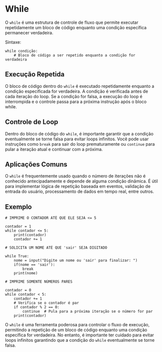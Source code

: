 # While
O `while` é uma estrutura de controle de fluxo que permite executar repetidamente um bloco de código enquanto uma condição específica permanecer verdadeira.

Sintaxe:
```
while condição:
    # Bloco de código a ser repetido enquanto a condição for verdadeira
```

## Execução Repetida
O bloco de código dentro do `while` é executado repetidamente enquanto a condição especificada for verdadeira.
A condição é verificada antes de cada iteração do loop. Se a condição for falsa, a execução do loop é interrompida e o controle passa para a próxima instrução após o bloco while.

## Controle de Loop
Dentro do bloco de código do `while`, é importante garantir que a condição eventualmente se torne falsa para evitar loops infinitos.
Você pode usar instruções como `break` para sair do loop prematuramente ou `continue` para pular a iteração atual e continuar com a próxima.

## Aplicações Comuns
O `while` é frequentemente usado quando o número de iterações não é conhecido antecipadamente e depende de alguma condição dinâmica.
É útil para implementar lógica de repetição baseada em eventos, validação de entrada do usuário, processamento de dados em tempo real, entre outros.

## Exemplo
```
# IMPRIME O CONTADOR ATÉ QUE ELE SEJA <= 5

contador = 1
while contador <= 5:
    print(contador)
    contador += 1
```

```
# SOLICITA UM NOME ATÉ QUE 'sair' SEJA DIGITADO

while True:
    nome = input("Digite um nome ou 'sair' para finalizar: ")
    if(nome == 'sair'):
        break
    print(nome)
```

```
# IMPRIME SOMENTE NÚMEROS PARES

contador = 0
while contador < 5:
    contador += 1
    # Verifica se o contador é par
    if contador % 2 == 0:
        continue  # Pula para a próxima iteração se o número for par
    print(contador)
```

O `while` é uma ferramenta poderosa para controlar o fluxo de execução, permitindo a repetição de um bloco de código enquanto uma condição específica for verdadeira. No entanto, é importante ter cuidado para evitar loops infinitos garantindo que a condição do `while` eventualmente se torne falsa.